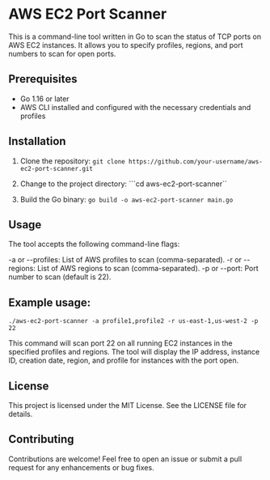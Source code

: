 # AWS EC2 Port Scanner

This is a command-line tool written in Go to scan the status of TCP ports on AWS EC2 instances. It allows you to specify profiles, regions, and port numbers to scan for open ports.

## Prerequisites

- Go 1.16 or later
- AWS CLI installed and configured with the necessary credentials and profiles

## Installation

1. Clone the repository:
```git clone https://github.com/your-username/aws-ec2-port-scanner.git```

2. Change to the project directory:
```cd aws-ec2-port-scanner``

3. Build the Go binary:
```go build -o aws-ec2-port-scanner main.go```

## Usage
The tool accepts the following command-line flags:

-a or --profiles: List of AWS profiles to scan (comma-separated).
-r or --regions: List of AWS regions to scan (comma-separated).
-p or --port: Port number to scan (default is 22).

## Example usage:
```./aws-ec2-port-scanner -a profile1,profile2 -r us-east-1,us-west-2 -p 22```

This command will scan port 22 on all running EC2 instances in the specified profiles and regions. The tool will display the IP address, instance ID, creation date, region, and profile for instances with the port open.


## License
This project is licensed under the MIT License. See the LICENSE file for details.

## Contributing
Contributions are welcome! Feel free to open an issue or submit a pull request for any enhancements or bug fixes.


